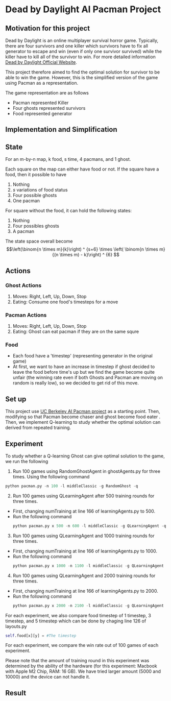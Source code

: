 # Dead by Daylight AI Pacman Project

## Motivation for this project

Dead by Daylight is an online multiplayer survival horror game. Typically, there are four survivors and one killer which survivors have to fix all generator to escape and win (even if only one survivor survived) while the killer have to kill all of the survivor to win. For more detailed information [Dead by Daylight Official Website](https://deadbydaylight.com/). 

This project therefore aimed to find the optimal solution for survivor to be able to win the game. However, this is the simplified version of the game using Pacman as a representation. 

The game representation are as follows
- Pacman represented Killer
- Four ghosts represented survivors
- Food represented generator


## Implementation and Simplification

## State

For an m-by-n map, k food, s time, 4 pacmans, and 1 ghost.

Each square on the map can either have food or not. If the square have a food, then it possible to have
1. Nothing
2. $s$ variations of food status
3. Four possible ghosts
4. One pacman

For square without the food, it can hold the following states:
1. Nothing
2. Four possibles ghosts
3. A pacman

The state space overall become
$$\left(\binom{n \times m}{k}\right) ^ {s+6} \times \left( \binom{n \times m}{(n \times m) - k}\right) ^ {6} $$


## Actions

### Ghost Actions
1. Moves: Right, Left, Up, Down, Stop
2. Eating: Consume one food's timesteps for a move

### Pacman Actions
1. Moves: Right, Left, Up, Down, Stop
2. Eating: Ghost can eat pacman if they are on the same squre

### Food
- Each food have a 'timestep' (representing generator in the original game)
- At first, we want to have an increase in timestep if ghost decided to leave the food before time's up but we find the game become quite unfair (the winning rate even if both Ghosts and Pacman are moving on random is really low), so we decided to get rid of this move. 


## Set up

This project use [UC Berkeley AI Pacman project](https://inst.eecs.berkeley.edu/~cs188/fa24/projects) as a starting point. Then, modifying so that Pacman become chaser and ghost become food eater . Then, we implement Q-learning to study whether the optimal solution can derived from repeated training. 

## Experiment

To study whether a Q-learning Ghost can give optimal solution to the game, we run the following

1. Run 100 games using RandomGhostAgent in ghostAgents.py for three times.
Using the following command
```python
python pacman.py -n 100 -l middleClassic -g RandomGhost -q
```
2. Run 100 games using QLearningAgent after 500 training rounds for three times.
- First, changing numTraining at line 166 of learningAgents.py to 500.
- Run the following command
  ```python
  python pacman.py x 500 -n 600 -l middleClassic -g QLearningAgent -q
  ```
3. Run 100 games using QLearningAgent and 1000 training rounds for three times.
- First, changing numTraining at line 166 of learningAgents.py to 1000.
- Run the following command
  ```python
  python pacman.py x 1000 -n 1100 -l middleClassic -g QLearningAgent -q
  ```
4. Run 100 games using QLearningAgent and 2000 training rounds for three times.
- First, changing numTraining at line 166 of learningAgents.py to 2000.
- Run the following command
  ```python
  python pacman.py x 2000 -n 2100 -l middleClassic -g QLearningAgent -q
  ```

For each experiment, we also compare food timestep of 1 timestep, 3 timestep, and 5 timestep which can be done by chaging line 126 of layouts.py 
```python
self.food[x][y] = #The timestep
```
For each experiment, we compare the win rate out of 100 games of each experiment. 

Please note that the amount of training round in this experiment was determined by the ability of the hardware (for this experiment: Macbook with Apple M2 Chip, RAM: 16 GB). We have tried larger amount (5000 and 10000) and the device can not handle it. 

## Result




















